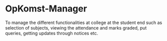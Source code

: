 # OpKomst-Manager
To manage the different functionalities at college at the student end such as selection of subjects, viewing the attendance and marks graded, put queries, getting updates through notices etc.
